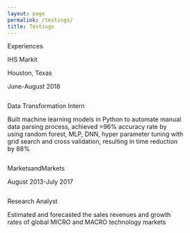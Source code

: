 ```yaml
---
layout: page
permalink: /testings/
title: Testings
---
```



<html>
<head>
<meta name="viewport" content="width=device-width, initial-scale=1">
<style>
* {
  box-sizing: border-box;
}

/* Create two unequal columns that floats next to each other */
.column {
  float: left;
  padding: 10px;
  height: 140px; /* Should be removed. Only for demonstration */
}

.left {
  width: 30%;
}

.right {
  width: 70%;
}

/* Clear floats after the columns */
.row:after {
  content: "";
  display: table;
  clear: both;
}

.exp {
 
  font-size: 25px;
  color: #bd5d38;
  line-height: 0.7
}

.expt {
  
  text-align: center;
  
  font-size: 45px;
}



</style>
</head>
<body>

<div class="expt">Experiences</div>

<div class="row">
  <div class="column left" style="background-color:#00000;">
    <p class="exp">IHS Markit</p>
    <p>Houston, Texas</p>
    <p>June-August 2018</p>
  </div>
  <div class="column right" style="background-color:#00000;">
    <p class="exp">Data Transformation Intern</p>
    <p>Built machine learning models in Python to automate manual data parsing process,
achieved >96% accuracy rate by using random forest, MLP, DNN, hyper parameter
tuning with grid search and cross validation, resulting in time reduction by 88%
</p>
  </div>
  
  <div class="column left" style="background-color:#00000;">
    <p class="exp">MarketsandMarkets</p>
    <p>August 2013-July 2017</p>
  </div>
  
  <div class="column right" style="background-color:#00000;">
    <p class="exp">Research Analyst</p>
    <p>Estimated and forecasted the sales revenues and growth rates of global MICRO and
MACRO technology markets</p>
  </div>
</div>

</body>
</html>
